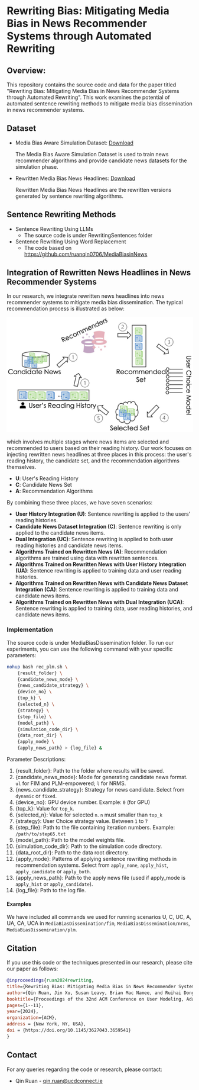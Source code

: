 # Rewriting Bias: Mitigating Media Bias in News Recommender Systems through Automated Rewriting

## Overview:

This repository contains the source code and data for the paper titled "Rewriting Bias: Mitigating Media Bias in News Recommender Systems through Automated Rewriting".
This work examines the potential of automated sentence rewriting methods to mitigate media bias dissemination in news recommender systems.


## Dataset

- Media Bias Aware Simulation Dataset: [Download](https://zenodo.org/records/11168981)  
  
  The Media Bias Aware Simulation Dataset is used to train news recommender algorithms and provide candidate news datasets for the simulation phase.

- Rewritten Media Bias News Headlines: [Download](https://zenodo.org/records/11162894)
  
  Rewritten Media Bias News Headlines are the rewritten versions generated by sentence rewriting algorithms.

## Sentence Rewriting Methods

- Sentence Rewriting Using LLMs 
    - The source code is under RewritingSentences folder
- Sentence Rewriting Using Word Replacement
    - The code based on https://github.com/ruanqin0706/MediaBiasinNews
    

## Integration of Rewritten News Headlines in News Recommender Systems

In our research, we integrate rewritten news headlines into news recommender systems to mitigate media bias dissemination. 
The typical recommendation process is illustrated as below: 

![Figure 1](Figures/typical_recommendation_process.png)
    

which involves multiple stages where news items are selected and recommended to users based on their reading history. 
Our work focuses on injecting rewritten news headlines at three places in this process: the user's reading history, the candidate set, and the recommendation algorithms themselves.

- **U**: User's Reading History
- **C**: Candidate News Set
- **A**: Recommendation Algorithms

By combining these three places, we have seven scenarios:

- **User History Integration (U)**: Sentence rewriting is applied to the users’ reading histories.
- **Candidate News Dataset Integration (C)**: Sentence rewriting is only applied to the candidate news items.
- **Dual Integration (UC)**: Sentence rewriting is applied to both user reading histories and candidate news items.
- **Algorithms Trained on Rewritten News (A)**: Recommendation algorithms are trained using data with rewritten sentences.
- **Algorithms Trained on Rewritten News with User History Integration (UA)**: Sentence rewriting is applied to training data and user reading histories.
- **Algorithms Trained on Rewritten News with Candidate News Dataset Integration (CA)**: Sentence rewriting is applied to training data and candidate news items.
- **Algorithms Trained on Rewritten News with Dual Integration (UCA)**: Sentence rewriting is applied to training data, user reading histories, and candidate news items.

### Implementation

The source code is under MediaBiasDissemination folder. To run our experiments, you can use the following command with your specific parameters: 

```bash
nohup bash rec_plm.sh \
    {result_folder} \
    {candidate_news_mode} \
    {news_candidate_strategy} \
    {device_no} \
    {top_k} \ 
    {selected_n} \
    {strategy} \ 
    {step_file} \ 
    {model_path} \
    {simulation_code_dir} \
    {data_root_dir} \
    {apply_mode} \ 
    {apply_news_path} > {log_file} &
```

Parameter Descriptions:

1. {result_folder}: Path to the folder where results will be saved.
2. {candidate_news_mode}: Mode for generating candidate news format. `ul` for FIM and PLM-empowered; `l` for NRMS.
3. {news_candidate_strategy}: Strategy for news candidate. Select from `dynamic` or `fixed`.
4. {device_no}: GPU device number. Example: `0` (for GPU)
5. {top_k}: Value for `top_k`.
6. {selected_n}: Value for selected `n`. `n` must smaller than `top_k`
7. {strategy}: User Choice strategy value. Between `1` to `7`
8. {step_file}: Path to the file containing iteration numbers. Example: `/path/to/step65.txt`
9. {model_path}: Path to the model weights file. 
10. {simulation_code_dir}: Path to the simulation code directory.
11. {data_root_dir}: Path to the data root directory.
12. {apply_mode}: Patterns of applying sentence rewriting methods in recommendation systems. 
                  Select from `apply_none`, `apply_hist`, `apply_candidate` or `apply_both`.
13. {apply_news_path}: Path to the apply news file (used if apply_mode is `apply_hist` or `apply_candidate`).
14. {log_file}: Path to the log file.

#### Examples
We have included all commands we used for running scenarios U, C, UC, A, UA, CA, UCA in `MediaBiasDissemination/fim`, `MediaBiasDissemination/nrms`, `MediaBiasDissemination/plm`.  


## Citation
If you use this code or the techniques presented in our research, please cite our paper as follows:

```bibtex
@inproceedings{ruan2024rewriting,
title={Rewriting Bias: Mitigating Media Bias in News Recommender Systems through Automated Rewriting},
author={Qin Ruan, Jin Xu, Susan Leavy, Brian Mac Namee, and Ruihai Dong},
booktitle={Proceedings of the 32nd ACM Conference on User Modeling, Adaptation and Personalization (UMAP '24)},
pages={1--11},
year={2024},
organization={ACM},
address = {New York, NY, USA},
doi = {https://doi.org/10.1145/3627043.3659541}
}
```

## Contact
For any queries regarding the code or research, please contact:

- Qin Ruan - <qin.ruan@ucdconnect.ie> 

